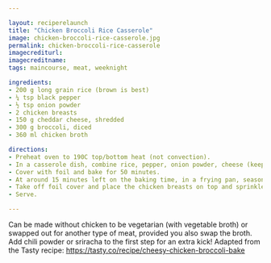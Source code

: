 ```yaml
---

layout: reciperelaunch
title: "Chicken Broccoli Rice Casserole"
image: chicken-broccoli-rice-casserole.jpg
permalink: chicken-broccoli-rice-casserole
imagecrediturl:
imagecreditname:
tags: maincourse, meat, weeknight

ingredients:
- 200 g long grain rice (brown is best)
- ¼ tsp black pepper
- ½ tsp onion powder
- 2 chicken breasts
- 150 g cheddar cheese, shredded
- 300 g broccoli, diced
- 360 ml chicken broth

directions:
- Preheat oven to 190C top/bottom heat (not convection).
- In a casserole dish, combine rice, pepper, onion powder, cheese (keep two handfuls aside), broccoli and chicken stock. Mix until everything is combined.
- Cover with foil and bake for 50 minutes.
- At around 15 minutes left on the baking time, in a frying pan, season and cook the chicken breasts until done.
- Take off foil cover and place the chicken breasts on top and sprinkle cheese. Bake uncovered for another 5 minutes or until cheese is melted.
- Serve.

---
```


Can be made without chicken to be vegetarian (with vegetable broth) or swapped out for another type of meat, provided you also swap the broth. Add chili powder or sriracha to the first step for an extra kick! Adapted from the Tasty recipe: https://tasty.co/recipe/cheesy-chicken-broccoli-bake